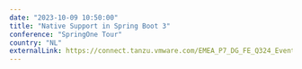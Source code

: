 ```yaml
---
date: "2023-10-09 10:50:00"
title: "Native Support in Spring Boot 3"
conference: "SpringOne Tour"
country: "NL"
externalLink: https://connect.tanzu.vmware.com/EMEA_P7_DG_FE_Q324_Event_S1TourAmsterdam_TanzuLP-AltS1TBanner.html
---
```

